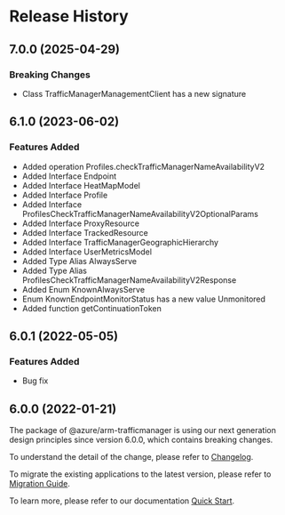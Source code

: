 # Release History
    
## 7.0.0 (2025-04-29)
    
### Breaking Changes

  - Class TrafficManagerManagementClient has a new signature
    
    
## 6.1.0 (2023-06-02)
    
### Features Added

  - Added operation Profiles.checkTrafficManagerNameAvailabilityV2
  - Added Interface Endpoint
  - Added Interface HeatMapModel
  - Added Interface Profile
  - Added Interface ProfilesCheckTrafficManagerNameAvailabilityV2OptionalParams
  - Added Interface ProxyResource
  - Added Interface TrackedResource
  - Added Interface TrafficManagerGeographicHierarchy
  - Added Interface UserMetricsModel
  - Added Type Alias AlwaysServe
  - Added Type Alias ProfilesCheckTrafficManagerNameAvailabilityV2Response
  - Added Enum KnownAlwaysServe
  - Enum KnownEndpointMonitorStatus has a new value Unmonitored
  - Added function getContinuationToken
    
## 6.0.1 (2022-05-05)

### Features Added

  - Bug fix
 
## 6.0.0 (2022-01-21)

The package of @azure/arm-trafficmanager is using our next generation design principles since version 6.0.0, which contains breaking changes.

To understand the detail of the change, please refer to [Changelog](https://aka.ms/js-track2-changelog).

To migrate the existing applications to the latest version, please refer to [Migration Guide](https://aka.ms/js-track2-migration-guide).

To learn more, please refer to our documentation [Quick Start](https://aka.ms/azsdk/js/mgmt/quickstart).
